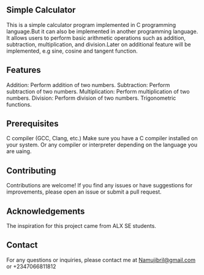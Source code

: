 ## Simple Calculator
This is a simple calculator program implemented in C programming language.But it can also be implemented in another programming language. It allows users to perform basic arithmetic operations such as addition, subtraction, multiplication, and division.Later on additional feature will be implemented, e.g sine, cosine and tangent function.

## Features
Addition: Perform addition of two numbers.
Subtraction: Perform subtraction of two numbers.
Multiplication: Perform multiplication of two numbers.
Division: Perform division of two numbers.
Trigonometric functions.

## Prerequisites
C compiler (GCC, Clang, etc.)
Make sure you have a C compiler installed on your system.
Or any compiler or interpreter depending on the language you are uaing.

## Contributing
Contributions are welcome! If you find any issues or have suggestions for improvements, please open an issue or submit a pull request.

## Acknowledgements
The inspiration for this project came from ALX SE students.

## Contact
For any questions or inquiries, please contact me at Namujibril@gmail.com or +2347066811812
